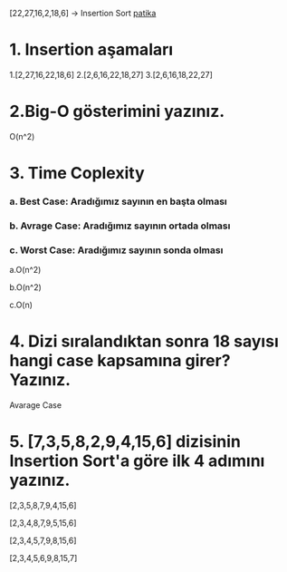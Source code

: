 [22,27,16,2,18,6] -> Insertion Sort  [patika](patika.dev)

# 1. Insertion aşamaları 

1.[2,27,16,22,18,6]
2.[2,6,16,22,18,27]
3.[2,6,16,18,22,27]

# 2.Big-O gösterimini yazınız.
O(n^2)

# 3. Time Coplexity

### a. Best Case: Aradığımız sayının en başta olması

### b. Avrage Case: Aradığımız sayının ortada olması

### c. Worst Case: Aradığımız sayının sonda olması
a.O(n^2)

b.O(n^2)

c.O(n)



# 4. Dizi sıralandıktan sonra 18 sayısı hangi case kapsamına girer? Yazınız.
Avarage Case

# 5. [7,3,5,8,2,9,4,15,6] dizisinin Insertion Sort'a göre ilk 4 adımını yazınız.

[2,3,5,8,7,9,4,15,6]

[2,3,4,8,7,9,5,15,6]

[2,3,4,5,7,9,8,15,6]

[2,3,4,5,6,9,8,15,7]